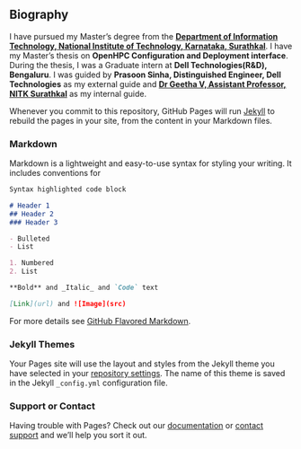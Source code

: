 ## Biography

I have pursued my Master’s degree from the [**Department of Information Technology, National Institute of Technology, Karnataka, Surathkal**](https://infotech.nitk.ac.in/). I have my Master’s thesis on **OpenHPC Configuration and Deployment interface**. During the thesis, I was a Graduate intern at **Dell Technologies(R&D), Bengaluru**. I was guided by **Prasoon Sinha, Distinguished Engineer, Dell Technologies** as my external guide and [**Dr Geetha V, Assistant Professor, NITK Surathkal**](https://infotech.nitk.ac.in/faculty/geetha-v) as my internal guide.

Whenever you commit to this repository, GitHub Pages will run [Jekyll](https://jekyllrb.com/) to rebuild the pages in your site, from the content in your Markdown files.

### Markdown

Markdown is a lightweight and easy-to-use syntax for styling your writing. It includes conventions for

```markdown
Syntax highlighted code block

# Header 1
## Header 2
### Header 3

- Bulleted
- List

1. Numbered
2. List

**Bold** and _Italic_ and `Code` text

[Link](url) and ![Image](src)
```

For more details see [GitHub Flavored Markdown](https://guides.github.com/features/mastering-markdown/).

### Jekyll Themes

Your Pages site will use the layout and styles from the Jekyll theme you have selected in your [repository settings](https://github.com/pulaksahoo/pulaksahoo.github.io/settings). The name of this theme is saved in the Jekyll `_config.yml` configuration file.

### Support or Contact

Having trouble with Pages? Check out our [documentation](https://help.github.com/categories/github-pages-basics/) or [contact support](https://github.com/contact) and we’ll help you sort it out.
